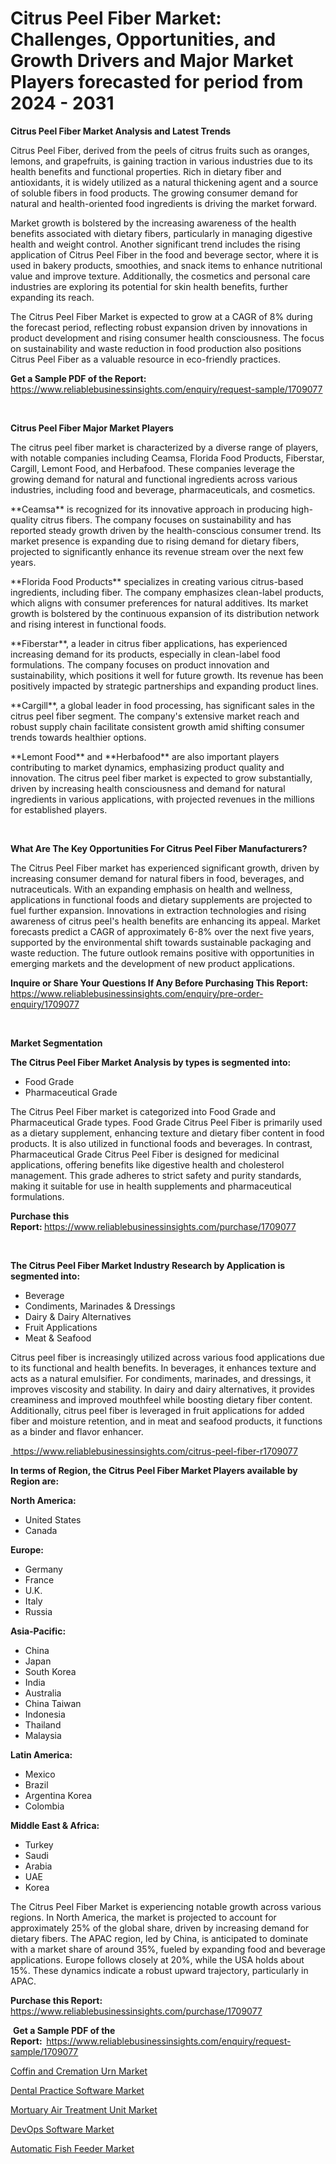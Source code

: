 <p><h1>Citrus Peel Fiber Market: Challenges, Opportunities, and Growth Drivers and Major Market Players forecasted for period from 2024 - 2031</h1></p><p><strong>Citrus Peel Fiber Market Analysis and Latest Trends</strong></p>
<p><p>Citrus Peel Fiber, derived from the peels of citrus fruits such as oranges, lemons, and grapefruits, is gaining traction in various industries due to its health benefits and functional properties. Rich in dietary fiber and antioxidants, it is widely utilized as a natural thickening agent and a source of soluble fibers in food products. The growing consumer demand for natural and health-oriented food ingredients is driving the market forward.</p><p>Market growth is bolstered by the increasing awareness of the health benefits associated with dietary fibers, particularly in managing digestive health and weight control. Another significant trend includes the rising application of Citrus Peel Fiber in the food and beverage sector, where it is used in bakery products, smoothies, and snack items to enhance nutritional value and improve texture. Additionally, the cosmetics and personal care industries are exploring its potential for skin health benefits, further expanding its reach.</p><p>The Citrus Peel Fiber Market is expected to grow at a CAGR of 8% during the forecast period, reflecting robust expansion driven by innovations in product development and rising consumer health consciousness. The focus on sustainability and waste reduction in food production also positions Citrus Peel Fiber as a valuable resource in eco-friendly practices.</p></p>
<p><strong>Get a Sample PDF of the Report:&nbsp;</strong> <a href="https://www.reliablebusinessinsights.com/enquiry/request-sample/1709077?utm_campaign=117&utm_medium=2&utm_source=Github&utm_content=ia&utm_term=21102024&utm_id=citrus-peel-fiber">https://www.reliablebusinessinsights.com/enquiry/request-sample/1709077</a></p>
<p>&nbsp;</p>
<p><strong>Citrus Peel Fiber Major Market Players</strong></p>
<p><p>The citrus peel fiber market is characterized by a diverse range of players, with notable companies including Ceamsa, Florida Food Products, Fiberstar, Cargill, Lemont Food, and Herbafood. These companies leverage the growing demand for natural and functional ingredients across various industries, including food and beverage, pharmaceuticals, and cosmetics.</p><p>**Ceamsa** is recognized for its innovative approach in producing high-quality citrus fibers. The company focuses on sustainability and has reported steady growth driven by the health-conscious consumer trend. Its market presence is expanding due to rising demand for dietary fibers, projected to significantly enhance its revenue stream over the next few years.</p><p>**Florida Food Products** specializes in creating various citrus-based ingredients, including fiber. The company emphasizes clean-label products, which aligns with consumer preferences for natural additives. Its market growth is bolstered by the continuous expansion of its distribution network and rising interest in functional foods.</p><p>**Fiberstar**, a leader in citrus fiber applications, has experienced increasing demand for its products, especially in clean-label food formulations. The company focuses on product innovation and sustainability, which positions it well for future growth. Its revenue has been positively impacted by strategic partnerships and expanding product lines.</p><p>**Cargill**, a global leader in food processing, has significant sales in the citrus peel fiber segment. The company's extensive market reach and robust supply chain facilitate consistent growth amid shifting consumer trends towards healthier options.</p><p>**Lemont Food** and **Herbafood** are also important players contributing to market dynamics, emphasizing product quality and innovation. The citrus peel fiber market is expected to grow substantially, driven by increasing health consciousness and demand for natural ingredients in various applications, with projected revenues in the millions for established players.</p></p>
<p>&nbsp;</p>
<p><strong>What Are The Key Opportunities For Citrus Peel Fiber Manufacturers?</strong></p>
<p><p>The Citrus Peel Fiber market has experienced significant growth, driven by increasing consumer demand for natural fibers in food, beverages, and nutraceuticals. With an expanding emphasis on health and wellness, applications in functional foods and dietary supplements are projected to fuel further expansion. Innovations in extraction technologies and rising awareness of citrus peel's health benefits are enhancing its appeal. Market forecasts predict a CAGR of approximately 6-8% over the next five years, supported by the environmental shift towards sustainable packaging and waste reduction. The future outlook remains positive with opportunities in emerging markets and the development of new product applications.</p></p>
<p><strong>Inquire or Share Your Questions If Any Before Purchasing This Report:</strong> <a href="https://www.reliablebusinessinsights.com/enquiry/pre-order-enquiry/1709077?utm_campaign=117&utm_medium=2&utm_source=Github&utm_content=ia&utm_term=21102024&utm_id=citrus-peel-fiber">https://www.reliablebusinessinsights.com/enquiry/pre-order-enquiry/1709077</a></p>
<p>&nbsp;</p>
<p><strong>Market Segmentation</strong></p>
<p><strong>The Citrus Peel Fiber Market Analysis by types is segmented into:</strong></p>
<p><ul><li>Food Grade</li><li>Pharmaceutical Grade</li></ul></p>
<p><p>The Citrus Peel Fiber market is categorized into Food Grade and Pharmaceutical Grade types. Food Grade Citrus Peel Fiber is primarily used as a dietary supplement, enhancing texture and dietary fiber content in food products. It is also utilized in functional foods and beverages. In contrast, Pharmaceutical Grade Citrus Peel Fiber is designed for medicinal applications, offering benefits like digestive health and cholesterol management. This grade adheres to strict safety and purity standards, making it suitable for use in health supplements and pharmaceutical formulations.</p></p>
<p><strong>Purchase this Report:&nbsp;</strong><a href="https://www.reliablebusinessinsights.com/purchase/1709077?utm_campaign=117&utm_medium=2&utm_source=Github&utm_content=ia&utm_term=21102024&utm_id=citrus-peel-fiber">https://www.reliablebusinessinsights.com/purchase/1709077</a></p>
<p>&nbsp;</p>
<p><strong>The Citrus Peel Fiber Market Industry Research by Application is segmented into:</strong></p>
<p><ul><li>Beverage</li><li>Condiments, Marinades & Dressings</li><li>Dairy & Dairy Alternatives</li><li>Fruit Applications</li><li>Meat & Seafood</li></ul></p>
<p><p>Citrus peel fiber is increasingly utilized across various food applications due to its functional and health benefits. In beverages, it enhances texture and acts as a natural emulsifier. For condiments, marinades, and dressings, it improves viscosity and stability. In dairy and dairy alternatives, it provides creaminess and improved mouthfeel while boosting dietary fiber content. Additionally, citrus peel fiber is leveraged in fruit applications for added fiber and moisture retention, and in meat and seafood products, it functions as a binder and flavor enhancer.</p></p>
<p><a href="https://www.reliablebusinessinsights.com/citrus-peel-fiber-r1709077?utm_campaign=117&utm_medium=2&utm_source=Github&utm_content=ia&utm_term=21102024&utm_id=citrus-peel-fiber">&nbsp;https://www.reliablebusinessinsights.com/citrus-peel-fiber-r1709077</a></p>
<p><strong>In terms of Region, the Citrus Peel Fiber Market Players available by Region are:</strong></p>
<p>
    <p> <strong> North America: </strong>
        <ul>
            <li>United States</li>
            <li>Canada</li>
        </ul>
        </p> 
    <p> <strong> Europe: </strong>
        <ul>
            <li>Germany</li>
            <li>France</li>
            <li>U.K.</li>
            <li>Italy</li>
            <li>Russia</li>
        </ul>
        </p> 
    <p> <strong> Asia-Pacific: </strong>
        <ul>
            <li>China</li>
            <li>Japan</li>
            <li>South Korea</li>
            <li>India</li>
            <li>Australia</li>
            <li>China Taiwan</li>
            <li>Indonesia</li>
            <li>Thailand</li>
            <li>Malaysia</li>
        </ul>
        </p> 
    <p> <strong> Latin America: </strong>
        <ul>
            <li>Mexico</li>
            <li>Brazil</li>
            <li>Argentina Korea</li>
            <li>Colombia</li>
        </ul>
        </p> 
    <p> <strong> Middle East & Africa: </strong>
        <ul>
            <li>Turkey</li>
            <li>Saudi</li>
            <li>Arabia</li>
            <li>UAE</li>
            <li>Korea</li>
        </ul>
    </p>
    </p>
<p><p>The Citrus Peel Fiber Market is experiencing notable growth across various regions. In North America, the market is projected to account for approximately 25% of the global share, driven by increasing demand for dietary fibers. The APAC region, led by China, is anticipated to dominate with a market share of around 35%, fueled by expanding food and beverage applications. Europe follows closely at 20%, while the USA holds about 15%. These dynamics indicate a robust upward trajectory, particularly in APAC.</p></p>
<p><strong>Purchase this Report: </strong><a href="https://www.reliablebusinessinsights.com/purchase/1709077?utm_campaign=117&utm_medium=2&utm_source=Github&utm_content=ia&utm_term=21102024&utm_id=citrus-peel-fiber">https://www.reliablebusinessinsights.com/purchase/1709077</a></p>
<p>&nbsp;<strong>Get a Sample PDF of the Report:&nbsp;&nbsp;</strong><a href="https://www.reliablebusinessinsights.com/enquiry/request-sample/1709077?utm_campaign=117&utm_medium=2&utm_source=Github&utm_content=ia&utm_term=21102024&utm_id=citrus-peel-fiber">https://www.reliablebusinessinsights.com/enquiry/request-sample/1709077</a></p>
<p><strong></strong></p>
<p><p><a href="https://github.com/ryanbell8967/Market-Research-Report-List-1/blob/main/coffin-and-cremation-urn-market.md?utm_campaign=117&utm_medium=2&utm_source=Github&utm_content=ia&utm_term=21102024&utm_id=citrus-peel-fiber">Coffin and Cremation Urn Market</a></p><p><a href="https://www.linkedin.com/pulse/insights-dental-practice-software-market-size-which-expanding-x0mpe?utm_campaign=117&utm_medium=2&utm_source=Github&utm_content=ia&utm_term=21102024&utm_id=citrus-peel-fiber">Dental Practice Software Market</a></p><p><a href="https://github.com/yoshih12/Market-Research-Report-List-4/blob/main/mortuary-air-treatment-unit-market.md?utm_campaign=117&utm_medium=2&utm_source=Github&utm_content=ia&utm_term=21102024&utm_id=citrus-peel-fiber">Mortuary Air Treatment Unit Market</a></p><p><a href="https://www.linkedin.com/pulse/investment-opportunities-devops-software-sector-risk-analysis-bn3ve?utm_campaign=117&utm_medium=2&utm_source=Github&utm_content=ia&utm_term=21102024&utm_id=citrus-peel-fiber">DevOps Software Market</a></p><p><a href="https://issuu.com/reportprime-2/docs/automatic-fish-feeder-market-size-2_951f1b55b06b43?utm_campaign=117&utm_medium=2&utm_source=Github&utm_content=ia&utm_term=21102024&utm_id=citrus-peel-fiber">Automatic Fish Feeder Market</a></p></p>